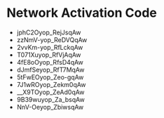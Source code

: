 # Network Activation Code
* jphC2Oyop_RejJsqAw
* zzNmV-yop_ReDVQqAw
* 2vvKm-yop_RfLckqAw
* T071Xuyop_RfVjAqAw
* 4fE8oOyop_RfsD4qAw
* dJmfSeyop_RfT7MqAw
* 5tFwEOyop_Zeo-gqAw
* 7J1wROyop_Zekm0qAw
* __X9TOyop_ZeAd0qAw
* 9B39wuyop_Za_bsqAw
* NnV-Oeyop_ZbiwsqAw